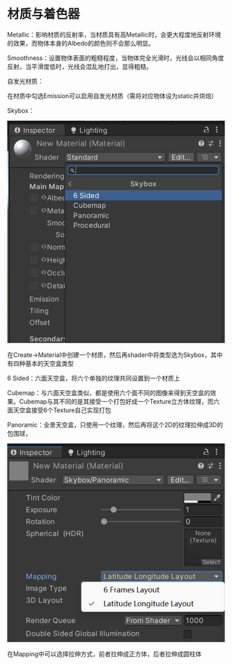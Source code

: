 # 材质与着色器

Metallic：影响材质的反射率，当材质具有高Metallic时，会更大程度地反射环境的效果，而物体本身的Albedo的颜色则不会那么明显。

Smoothness：设置物体表面的粗糙程度，当物体完全光滑时，光线会以相同角度反射，当平滑度低时，光线会混乱地打出，显得粗糙。

自发光材质：

在材质中勾选Emission可以启用自发光材质（需将对应物体设为static并烘焙）

Skybox：

![image text](https://github.com/Telluluu/QGStudioSummerLearning/blob/main/Week%201/Markdown%20Image/%E6%9D%90%E8%B4%A8%E4%B8%8E%E7%9D%80%E8%89%B2%E5%99%A8/%E6%9D%90%E8%B4%A8%E4%B8%8E%E7%9D%80%E8%89%B2%E5%99%A8image1.png)

在Create->Material中创建一个材质，然后再shader中将类型选为Skybox，其中有四种基本的天空盒类型

6 Sided：六面天空盒，将六个单独的纹理共同设置到一个材质上

Cubemap：与六面天空盒类似，都是使用六个面不同的图像来得到天空盒的效果。Cubemap与其不同的是其接受一个打包好成一个Texture立方体纹理，而六面天空盒接受6个Texture自己实现打包

Panoramic：全景天空盒，只使用一个纹理，然后再将这个2D的纹理拉伸成3D的包围球，

![image text](https://github.com/Telluluu/QGStudioSummerLearning/blob/main/Week%201/Markdown%20Image/%E6%9D%90%E8%B4%A8%E4%B8%8E%E7%9D%80%E8%89%B2%E5%99%A8/%E6%9D%90%E8%B4%A8%E4%B8%8E%E7%9D%80%E8%89%B2%E5%99%A8image%202.png)

在Mapping中可以选择拉伸方式，前者拉伸成正方体，后者拉伸成圆柱体